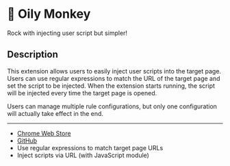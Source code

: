# 🙈 Oily Monkey

Rock with injecting user script but simpler!

## Description

This extension allows users to easily inject user scripts into the target page. Users can use regular expressions to match the URL of the target page and set the script to be injected. When the extension starts running, the script will be injected every time the target page is opened.

Users can manage multiple rule configurations, but only one configuration will actually take effect in the end.

---

- [Chrome Web Store](https://chrome.google.com/webstore/detail/oily-monkey/oajcemihjdjpmjkocdgikhlmlifkkgni)
- [GitHub](https://github.com/alchemy-works/oily-monkey)
- Use regular expressions to match target page URLs
- Inject scripts via URL (with JavaScript module)

